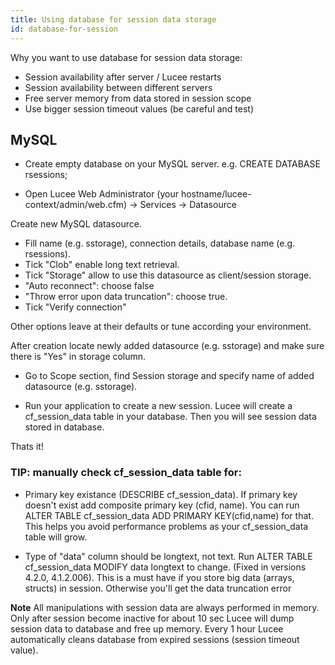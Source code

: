 ```yaml
---
title: Using database for session data storage
id: database-for-session
---
```


Why you want to use database for session data storage:

* Session availability after server / Lucee restarts
* Session availability between different servers
* Free server memory from data stored in session scope
* Use bigger session timeout values (be careful and test)

## MySQL ##

* Create empty database on your MySQL server. e.g. CREATE DATABASE rsessions;

* Open Lucee Web Administrator (your hostname/lucee-context/admin/web.cfm) -> Services -> Datasource

Create new MySQL datasource.

* Fill name (e.g. sstorage), connection details, database name (e.g. rsessions).
* Tick "Clob" enable long text retrieval.
* Tick "Storage" allow to use this datasource as client/session storage.
* "Auto reconnect": choose false
* "Throw error upon data truncation": choose true.
* Tick "Verify connection"

Other options leave at their defaults or tune according your environment.

After creation locate newly added datasource (e.g. sstorage) and make sure there is "Yes" in storage column.

* Go to Scope section, find Session storage and specify name of added datasource (e.g. sstorage).

* Run your application to create a new session. Lucee will create a cf_session_data table in your database. Then you will see session data stored in database.

Thats it!

### TIP: manually check cf_session_data table for: ###

* Primary key existance (DESCRIBE cf_session_data). If primary key doesn't exist add composite primary key (cfid, name). You can run ALTER TABLE cf_session_data ADD PRIMARY KEY(cfid,name) for that. This helps you avoid performance problems as your cf_session_data table will grow.

* Type of "data" column should be longtext, not text. Run ALTER TABLE cf_session_data MODIFY data longtext to change. (Fixed in versions 4.2.0, 4.1.2.006). This is a must have if you store big data (arrays, structs) in session. Otherwise you'll get the data truncation error

**Note** All manipulations with session data are always performed in memory. Only after session become inactive for about 10 sec Lucee will dump session data to database and free up memory. Every 1 hour Lucee automatically cleans database from expired sessions (session timeout value).
